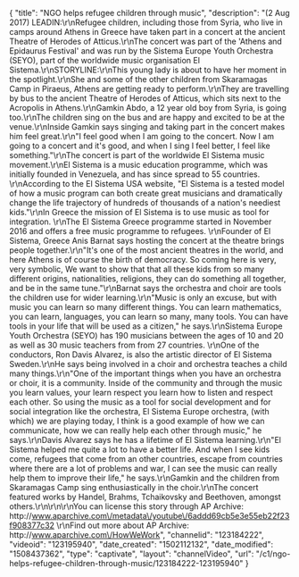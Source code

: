 {
    "title": "NGO helps refugee children through music",
    "description": "(2 Aug 2017) LEADIN:\r\nRefugee children, including those from Syria, who live in camps around Athens in Greece have taken part in a concert at the ancient Theatre of Herodes of Atticus.\r\nThe concert was part of the 'Athens and Epidaurus Festival' and was run by the Sistema Europe Youth Orchestra (SEYO), part of the worldwide music organisation El Sistema.\r\nSTORYLINE:\r\nThis young lady is about to have her moment in the spotlight.\r\nShe and some of the other children from Skaramagas Camp in Piraeus, Athens are getting ready to perform.\r\nThey are travelling by bus to the ancient Theatre of Herodes of Atticus, which sits next to the Acropolis in Athens.\r\nGamkin Abdo, a 12 year old boy from Syria, is going too.\r\nThe children sing on the bus and are happy and excited to be at the venue.\r\nInside Gamkin says singing and taking part in the concert makes him feel great.\r\n\"I feel good when I am going to the concert. Now I am going to a concert and it's good, and when I sing I feel better, I feel like something.\"\r\nThe concert is part of the worldwide El Sistema music movement.\r\nEl Sistema is a music education programme, which was initially founded in Venezuela, and has since spread to 55 countries. \r\nAccording to the El Sistema USA website, \"El Sistema is a tested model of how a music program can both create great musicians and dramatically change the life trajectory of hundreds of thousands of a nation's neediest kids.\"\r\nIn Greece the mission of El Sistema is to use music as tool for integration. \r\nThe El Sistema Greece programme started in November 2016 and offers a free music programme to refugees. \r\nFounder of El Sistema, Greece Anis Barnat says hosting the concert at the theatre brings people together.\r\n\"It's one of the most ancient theatres in the world, and here Athens is of course the birth of democracy. So coming here is very, very symbolic, We want to show that that all these kids from so many different origins, nationalities, religions, they can do something all together, and be in the same tune.\"\r\nBarnat says the orchestra and choir are tools the children use for wider learning.\r\n\"Music is only an excuse, but with music you can learn so many different things. You can learn mathematics, you can learn, languages, you can learn so many, many tools. You can have tools in your life that will be used as a citizen,\" he says.\r\nSistema Europe Youth Orchestra (SEYO) has 190 musicians between the ages of 10 and 20 as well as 30 music teachers from from 27 countries. \r\nOne of the conductors, Ron Davis Alvarez, is also the artistic director of El Sistema Sweden.\r\nHe says being involved in a choir and orchestra teaches a child many things.\r\n\"One of the important things when you have an orchestra or choir, it is a community. Inside of the community and through the music you learn values, your learn respect you learn how to listen and respect each other. So using the music as a tool for social development and for social integration like the orchestra, El Sistema Europe orchestra, (with which) we are playing today, I think is a good example of how we can communicate, how we can really help each other through music,\" he says.\r\nDavis Alvarez says he has a lifetime of El Sistema learning.\r\n\"El Sistema helped me quite a lot to have a better life. And when I see kids come, refugees that come from an other countries, escape from countries where there are a lot of problems and war, I can see the music can really help them to improve their life,\" he says.\r\nGamkin and the children from Skaramagas Camp sing enthusiastically in the choir.\r\nThe concert featured works by Handel, Brahms, Tchaikovsky and Beethoven, amongst others.\r\n\r\n\r\nYou can license this story through AP Archive: http:\/\/www.aparchive.com\/metadata\/youtube\/6addd69cb5e3e55eb22f23f908377c32 \r\nFind out more about AP Archive: http:\/\/www.aparchive.com\/HowWeWork",
    "channelid": "123184222",
    "videoid": "123195940",
    "date_created": "1502112132",
    "date_modified": "1508437362",
    "type": "captivate",
    "layout": "channelVideo",
    "url": "\/c1\/ngo-helps-refugee-children-through-music\/123184222-123195940"
}